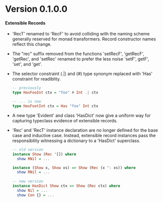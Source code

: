 Version 0.1.0.0
===============

#### Extensible Records

* 'RecT' renamed to 'RecF' to avoid colliding with the naming scheme generally reserved for monad transformers. Record constructor names reflect this change.

* The "rec" suffix removed from the functions 'setRecF', 'getRecF', 'getRec', and 'setRec' renamed to prefer the less noise 'setF', getF', 'set', and 'get'.

* The selector constraint (.|) and (#) type synonym replaced with 'Has' constraint for readiblity. 
  ```haskell 
  -- previously 
  type HasFooInt ctx = "foo" # Int .| ctx 
  
  -- ... is now 
  type HasFootInt ctx = Has "foo" Int ctx
  ```

* A new type 'Evident' and class 'HasDict' now give a uniform way for capturing typeclass evidence of extensible records.

* 'Rec' and 'RecT' instance declaration are no longer defined for the base case and inductive case. Instead, extensible record instances pass the responsibility witnessing a dictionary to a 'HasDict' superclass.  
  ```haskell 
  -- old version
  instance Show (Rec '[]) where 
    show RNil = ...

  instance (Show x, Show xs) => Show (Rec (x ': xs)) where 
    show RNil = ...
    
  -- new version
  instance HasDict Show ctx => Show (Rec ctx) where
    show Nil = ... 
    show Con {} = ... 
  ```
